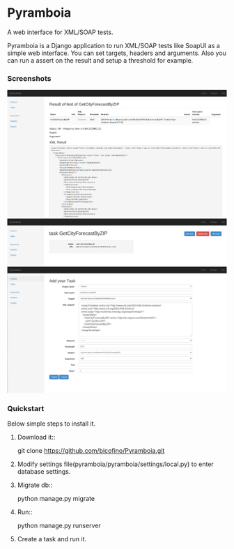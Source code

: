 # Pyramboia


A web interface for XML/SOAP tests.

Pyramboia is a Django application to run XML/SOAP tests like SoapUI as a simple web interface. You can set targets, headers and arguments. Also you can run a assert on the result and setup a threshold for example.

### Screenshots

![test](https://raw.githubusercontent.com/bicofino/Pyramboia/master/docs/imgs/0.png)
![test](https://raw.githubusercontent.com/bicofino/Pyramboia/master/docs/imgs/1.png)
![test](https://raw.githubusercontent.com/bicofino/Pyramboia/master/docs/imgs/2.png)

### Quickstart


Below simple steps to install it.

1. Download it::

   git clone https://github.com/bicofino/Pyramboia.git

2. Modify settings file(pyramboia/pyramboia/settings/local.py) to enter database settings.

3. Migrate db::

   python manage.py migrate

4. Run::

   python manage.py runserver

5. Create a task and run it.
